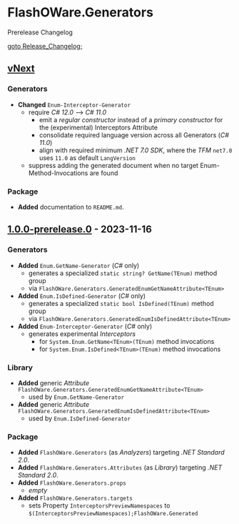 # FlashOWare.Generators
Prerelease Changelog

[goto Release_Changelog;](./CHANGELOG.md)

## [vNext]
### Generators
- **Changed** `Enum-Interceptor-Generator`
  - require _C# 12.0_ --> _C# 11.0_
    - emit a _regular constructor_ instead of a _primary constructor_ for the (experimental) Interceptors Attribute
    - consolidate required language version across all Generators (_C# 11.0_)
    - align with required minimum _.NET 7.0 SDK_, where the _TFM_ `net7.0` uses `11.0` as default `LangVersion`
  - suppress adding the generated document when no target Enum-Method-Invocations are found

### Package
- **Added** documentation to `README.md`.

## [1.0.0-prerelease.0] - 2023-11-16
### Generators
- **Added** `Enum.GetName-Generator` (_C#_ only)
  - generates a specialized `static string? GetName(TEnum)` method group
  - via `FlashOWare.Generators.GeneratedEnumGetNameAttribute<TEnum>`
- **Added** `Enum.IsDefined-Generator` (_C#_ only)
  - generates a specialized `static bool IsDefined(TEnum)` method group
  - via `FlashOWare.Generators.GeneratedEnumIsDefinedAttribute<TEnum>`
- **Added** `Enum-Interceptor-Generator` (_C#_ only)
  - generates experimental _Interceptors_
    - for `System.Enum.GetName<TEnum>(TEnum)` method invocations
    - for `System.Enum.IsDefined<TEnum>(TEnum)` method invocations

### Library
- **Added** generic _Attribute_ `FlashOWare.Generators.GeneratedEnumGetNameAttribute<TEnum>`
  - used by `Enum.GetName-Generator`
- **Added** generic _Attribute_ `FlashOWare.Generators.GeneratedEnumIsDefinedAttribute<TEnum>`
  - used by `Enum.IsDefined-Generator`

### Package
- **Added** `FlashOWare.Generators` (as _Analyzers_) targeting _.NET Standard 2.0_.
- **Added** `FlashOWare.Generators.Attributes` (as _Library_) targeting _.NET Standard 2.0_.
- **Added** `FlashOWare.Generators.props`
  - _empty_
- **Added** `FlashOWare.Generators.targets`
  - sets Property `InterceptorsPreviewNamespaces` to `$(InterceptorsPreviewNamespaces);FlashOWare.Generated`

[vnext]: https://github.com/FlashOWare/FlashOWare.Generators/compare/v1.0.0-prerelease.0...HEAD
[1.0.0-prerelease.0]: https://github.com/FlashOWare/FlashOWare.Generators/releases/tag/v1.0.0-prerelease.0
